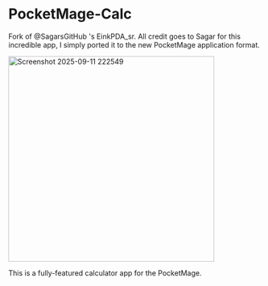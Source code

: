 # PocketMage-Calc
Fork of @SagarsGitHub 's  EinkPDA_sr. All credit goes to Sagar for this incredible app, I simply ported it to the new PocketMage application format.

<img width="409" height="408" alt="Screenshot 2025-09-11 222549" src="https://github.com/user-attachments/assets/af48d218-8fb3-4cc1-bdf9-77354e3b0e5e" />

This is a fully-featured calculator app for the PocketMage.
